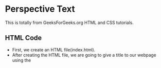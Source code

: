 # Perspective Text

This is totally from GeeksForGeeks.org HTML and CSS tutorials.
<br />

## HTML Code

- First, we create an HTML file(index.html).
- After creating the HTML file, we are going to give a title to our webpage using the <title> tag. It should be placed inside the <head> tag.
- Then we link the CSS file that provides all the animations effect to our HTML. It is also placed inside the <head> tag.
- Coming to the body section of our HTML code.
  - Firstly, we are giving a heading to our page.
  - Inside the heading create 3 **span to store the data**.

## CSS Code

- Use of **nth-child() selector property** to give different styles to different span items.
- The **:nth-child() CSS pseudo-class selector** is useful for targeting elements based on their position among siblings. This selector can match elements by specific numeric positions, odd/even positions, or complex functional notations like An+B.
